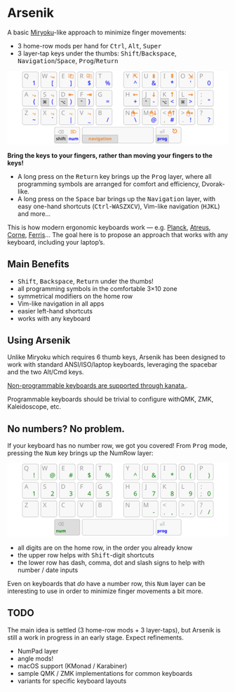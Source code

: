 Arsenik
================================================================================

A basic [Miryoku](https://github.com/manna-harbour/miryoku)-like approach to
minimize finger movements:

- 3 home-row mods per hand for <kbd>Ctrl</kbd>, <kbd>Alt</kbd>, <kbd>Super</kbd>
- 3 layer-tap keys under the thumbs: <kbd>Shift</kbd>/<kbd>Backspace</kbd>,
<kbd>Navigation</kbd>/<kbd>Space</kbd>, <kbd>Prog</kbd>/<kbd>Return</kbd>

![base, navigation and prog layers on a 33-key keyboard](img/all.svg)

**Bring the keys to your fingers, rather than moving your fingers to the keys!**

- A long press on the <kbd>Return</kbd> key brings up the <kbd>Prog</kbd> layer,
where all programming symbols are arranged for comfort and efficiency,
Dvorak-like.
- A long press on the <kbd>Space</kbd> bar brings up the <kbd>Navigation</kbd>
layer, with easy one-hand shortcuts (<kbd>Ctrl</kbd>-<kbd>WASZXCV</kbd>),
Vim-like navigation (<kbd>HJKL</kbd>) and more…

This is how modern ergonomic keyboards work — e.g. [Planck][47], [Atreus][44],
[Corne][42], [Ferris][34]… The goal here is to propose an approach that works
with any keyboard, including your laptop’s.

[47]: https://olkb.com/collections/planck
[44]: https://atreus.technomancy.us
[42]: https://github.com/foostan/crkbd
[34]: https://github.com/pierrechevalier83/ferris


Main Benefits
--------------------------------------------------------------------------------

- <kbd>Shift</kbd>, <kbd>Backspace</kbd>, <kbd>Return</kbd> under the thumbs!
- all programming symbols in the comfortable 3×10 zone
- symmetrical modifiers on the home row
- Vim-like navigation in all apps
- easier left-hand shortcuts
- works with any keyboard


Using Arsenik
--------------------------------------------------------------------------------

Unlike Miryoku which requires 6 thumb keys, Arsenik has been designed to work
with standard ANSI/ISO/laptop keyboards, leveraging the spacebar and the two
Alt/Cmd keys.

[Non-programmable keyboards are supported through kanata.](kanata).

Programmable keyboards should be trivial to configure withQMK, ZMK,
Kaleidoscope, etc.


No numbers? No problem.
--------------------------------------------------------------------------------

If your keyboard has no number row, we got you covered! From <kbd>Prog</kbd>
mode, pressing the <kbd>Num</kbd> key brings up the NumRow layer:

![NumRow layer on a 33-key keyboard](img/numrow.svg)

- all digits are on the home row, in the order you already know
- the upper row helps with <kbd>Shift</kbd>-digit shortcuts
- the lower row has dash, comma, dot and slash signs to help with number / date
inputs

Even on keyboards that *do* have a number row, this <kbd>Num</kbd> layer can be
interesting to use in order to minimize finger movements a bit more.


TODO
--------------------------------------------------------------------------------

The main idea is settled (3 home-row mods + 3 layer-taps), but Arsenik is still
a work in progress in an early stage. Expect refinements.

- NumPad layer
- angle mods!
- macOS support (KMonad / Karabiner)
- sample QMK / ZMK implementations for common keyboards
- variants for specific keyboard layouts
